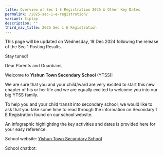 ```yaml
---
title: Overview of Sec 1 E Registration 2025 & Other Key Dates
permalink: /2025-sec-1-e-registration/
variant: tiptap
description: ""
third_nav_title: 2025 Sec 1 E Registration
---
```

<p>This page will be updated on Wednesday, 18 Dec 2024 following the release
of the Sec 1 Posting Results.</p>
<p>Stay tuned!</p>
<p>Dear Parents and Guardians,</p>
<p>Welcome to <strong>Yishun Town Secondary School</strong> (YTSS)!</p>
<p>We are sure that you and your child/ward are very excited to start this
new chapter of his or her life and we are equally excited to welcome you
into our big YTSS family.</p>
<p>To help you and your child transit into secondary school, we would like
to ask that you take some time to read through the information on Secondary
1 E Registration found on our school website.</p>
<p>An infographic highlighting the key activities and dates is provided here
for your easy reference.</p>
<p></p>
<p>School website: <a href="https://www.yishuntownsec.moe.edu.sg/" rel="noopener noreferrer nofollow" target="_blank">Yishun Town Secondary School</a>
</p>
<p>School chatbot:</p>
